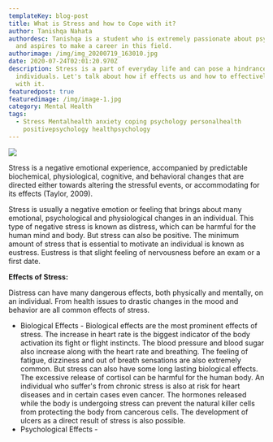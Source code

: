 ```yaml
---
templateKey: blog-post
title: What is Stress and how to Cope with it?
author: Tanishqa Nahata
authordesc: Tanishqa is a student who is extremely passionate about psychology
  and aspires to make a career in this field.
authorimage: /img/img_20200719_163010.jpg
date: 2020-07-24T02:01:20.970Z
description: Stress is a part of everyday life and can pose a hindrance for many
  individuals. Let's talk about how if effects us and how to effectively cope
  with it.
featuredpost: true
featuredimage: /img/image-1.jpg
category: Mental Health
tags:
  - Stress Mentalhealth anxiety coping psychology personalhealth
    positivepsychology healthpsychology
---
```

![](/img/image-3-2-.jpg)

Stress  is a negative emotional experience, accompanied by predictable biochemical, physiological, cognitive, and behavioral changes that are directed either towards altering  the stressful events, or accommodating for its effects (Taylor, 2009).

Stress is usually a negative emotion or feeling that brings about many emotional, psychological and physiological changes in an individual. This type of negative stress is known as distress, which can be harmful for the human mind and body. But stress can also be positive. The minimum amount of stress that is essential to motivate an individual is known as eustress. Eustress is that slight feeling of nervousness before an exam or a first date. 

**Effects of Stress:**

Distress can have many dangerous effects, both physically and mentally, on an individual. From health issues to drastic changes in the mood and behavior are all common effects of stress.

* Biological Effects - Biological effects are the most prominent effects of stress. The increase in heart rate is the biggest indicator of the body activation its fight or flight instincts. The blood pressure and blood sugar also increase along with the heart rate and breathing. The feeling of fatigue, dizziness and out of breath sensations are also extremely common. But stress can also have some long lasting biological effects. The excessive release of cortisol can be harmful for the human body. An individual who suffer's from chronic stress is also at risk for heart diseases and in certain cases even cancer. The hormones released while the body is undergoing stress can prevent the natural killer cells from protecting the body from cancerous cells. The development of ulcers as a direct result of stress is also possible. 
* Psychological Effects -
